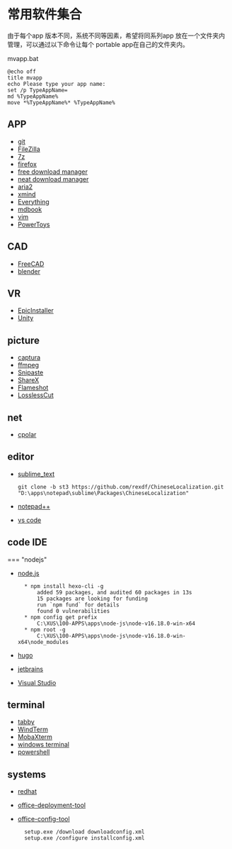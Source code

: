 


# 常用软件集合

由于每个app 版本不同，系统不同等因素，希望将同系列app 放在一个文件夹内管理，可以通过以下命令让每个 portable app在自己的文件夹内。

mvapp.bat

```batch
@echo off
title mvapp
echo Please type your app name:
set /p TypeAppName=
md %TypeAppName%
move *%TypeAppName%* %TypeAppName%
```

## APP 

- [git](https://git-scm.com/download/win)
- [FileZilla](https://filezilla-project.org/)
- [7z](https://www.7-zip.org)
- [firefox](https://www.mozilla.org/en-US/firefox/all/#product-desktop-release)
- [free download manager]()
- [neat download manager]()
- [aria2]()
- [xmind]()
- [Everything]()
- [mdbook]()
- [vim]()
- [PowerToys]()

## CAD
- [FreeCAD]()
- [blender]()
## VR
- [EpicInstaller]()
- [Unity]()

## picture
- [captura]()
- [ffmpeg]()
- [Snipaste]()
- [ShareX]()
- [Flameshot]()
- [LosslessCut]()

## net
- [cpolar]()

## editor
- [sublime_text]()

    ```batch
    git clone -b st3 https://github.com/rexdf/ChineseLocalization.git "D:\apps\notepad\sublime\Packages\ChineseLocalization"
    ```
    
- [notepad++]()
- [vs code]()
## code IDE
=== "nodejs"
- [node.js]()

        * npm install hexo-cli -g
            added 59 packages, and audited 60 packages in 13s
            15 packages are looking for funding
            run `npm fund` for details
            found 0 vulnerabilities
        * npm config get prefix
            C:\XUS\100-APPS\apps\node-js\node-v16.18.0-win-x64
        * npm root -g
            C:\XUS\100-APPS\apps\node-js\node-v16.18.0-win-x64\node_modules

- [hugo]()
- [jetbrains]()
- [Visual Studio]()

## terminal
- [tabby]()
- [WindTerm]()
- [MobaXterm](https://mobaxterm.mobatek.net/download-home-edition.html)
- [windows terminal]()
- [powershell]()


## systems

- [redhat](https://developers.redhat.com/products/rhel/download)
- [office-deployment-tool](https://learn.microsoft.com/zh-cn/deployoffice/overview-office-deployment-tool)
- [office-config-tool](https://config.office.com/)

        setup.exe /download downloadconfig.xml
        setup.exe /configure installconfig.xml




